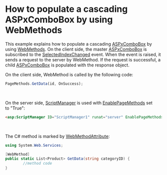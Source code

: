 # How to populate a cascading ASPxComboBox by using WebMethods


<p>This example explains how to populate a cascading <a href="https://documentation.devexpress.com/#AspNet/clsDevExpressWebASPxComboBoxtopic">ASPxComboBox</a> by using <a href="https://msdn.microsoft.com/en-us/library/byxd99hx(v=vs.90).aspx">WebMethods</a>. On the client side, the master <a href="https://documentation.devexpress.com/#AspNet/clsDevExpressWebASPxComboBoxtopic">ASPxComboBox</a> is subscribed to the <a href="https://documentation.devexpress.com/#AspNet/DevExpressWebScriptsASPxClientComboBox_SelectedIndexChangedtopic">SelectedIndexChanged</a> event. When the event is raised, it sends a request to the server by WebMethod. If the request is successful, a child <a href="https://documentation.devexpress.com/#AspNet/clsDevExpressWebASPxComboBoxtopic">ASPxComboBox</a> is populated with the response object.</p>
<p>On the client side, WebMethod is called by the following code:</p>


```js
PageMethods.GetData(id, OnSuccess);
```


<br>
<p>On the server side, <a href="https://msdn.microsoft.com/en-us/library/bb398863.aspx">ScriptManager</a> is used with <a href="https://msdn.microsoft.com/en-us/library/system.web.ui.scriptmanager.enablepagemethods.aspx">EnablePageMethods</a> set to "True":</p>


```aspx
<asp:ScriptManager ID="ScriptManager1" runat="server" EnablePageMethods="true"></asp:ScriptManager>
```


<br>
<p>The C# method is marked by <a href="https://msdn.microsoft.com/en-us/library/system.web.services.webmethodattribute.aspx">WebMethodAttribute</a>:</p>


```cs
using System.Web.Services;

[WebMethod]
public static List<Product> GetData(string categoryID) {
        //method code
}
```


<br><br>

<br/>


